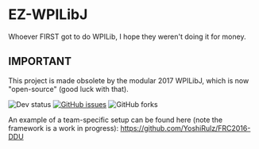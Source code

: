 # EZ-WPILibJ
Whoever FIRST got to do WPILib, I hope they weren't doing it for money.

## IMPORTANT
This project is made obsolete by the modular 2017 WPILibJ, which is now "open-source" (good luck with that).

![Dev status](https://img.shields.io/badge/milestone-unreleased-lightgrey.svg?style=flat) 
[![GitHub issues](https://img.shields.io/github/issues/ThunderboltsRobotics/EZ-WPILibJ.svg)](https://github.com/ThunderboltsRobotics/EZ-WPILibJ/issues) 
![GitHub forks](https://img.shields.io/github/forks/ThunderboltsRobotics/EZ-WPILibJ.svg)

An example of a team-specific setup can be found here (note the framework is a work in progress): https://github.com/YoshiRulz/FRC2016-DDU
